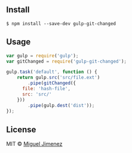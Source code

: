 ## Install

```
$ npm install --save-dev gulp-git-changed
```


## Usage

```js
var gulp = require('gulp');
var gitChanged = require('gulp-git-changed');

gulp.task('default', function () {
	return gulp.src('src/file.ext')
		.pipe(gitChanged({
      file: 'hash-file',
      src: 'src/'
    }))
		.pipe(gulp.dest('dist'));
});
```

## License

MIT © [Miguel Jimenez](https://github.com/miguelrjim)
